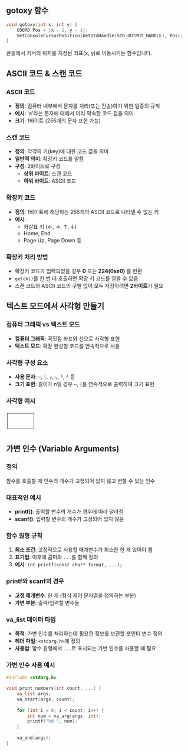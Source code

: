 ## gotoxy 함수

```c
void gotoxy(int x, int y) {
    COORD Pos = {x - 1, y - 1};
    SetConsoleCursorPosition(GetStdHandle(STD_OUTPUT_HANDLE), Pos);
}
```

콘솔에서 커서의 위치를 지정된 좌표(x, y)로 이동시키는 함수입니다.

## ASCII 코드 & 스캔 코드

### ASCII 코드
- **정의**: 컴퓨터 내부에서 문자를 처리(또는 전송)하기 위한 일종의 규칙
- **예시**: 'a'라는 문자에 대해서 미리 약속한 코드 값을 의미
- **크기**: 1바이트 (256개의 문자 표현 가능)

### 스캔 코드
- **정의**: 각각의 키(key)에 대한 코드 값을 의미
- **일반적 의미**: 확장키 코드를 말함
- **구성**: 2바이트로 구성
  - **상위 바이트**: 스캔 코드
  - **하위 바이트**: ASCII 코드

### 확장키 코드
- **정의**: 1바이트에 해당하는 256개의 ASCII 코드로 나타낼 수 없는 키
- **예시**: 
  - 화살표 키 (←, →, ↑, ↓)
  - Home, End
  - Page Up, Page Down 등

### 확장키 처리 방법
- 확장키 코드가 입력되었을 경우 **0** 또는 **224(0xe0)** 를 반환
- `getch()`를 한 번 더 호출하면 확장 키 코드를 얻을 수 있음
- 스캔 코드와 ASCII 코드의 구별 없이 모두 저장하려면 **2바이트**가 필요

## 텍스트 모드에서 사각형 만들기

### 컴퓨터 그래픽 vs 텍스트 모드
- **컴퓨터 그래픽**: 꼭짓점 좌표와 선으로 사각형 표현
- **텍스트 모드**: 확장 완성형 코드를 연속적으로 사용

### 사각형 구성 요소
- **사용 문자**: `─`, `│`, `┌`, `┐`, `└`, `┘` 등
- **크기 표현**: 길이가 n일 경우 `─`, `│`를 연속적으로 출력하여 크기 표현

### 사각형 예시
```
┌─────────┐
│         │
│         │
└─────────┘
```

## 가변 인수 (Variable Arguments)

### 정의
함수를 호출할 때 인수의 개수가 고정되어 있지 않고 변할 수 있는 인수

### 대표적인 예시
- **printf()**: 출력할 변수의 개수가 경우에 따라 달라짐
- **scanf()**: 입력할 변수의 개수가 고정되어 있지 않음

### 함수 원형 규칙
1. **최소 조건**: 고정적으로 사용할 매개변수가 최소한 한 개 있어야 함
2. **표기법**: 이후에 콤마와 `...`를 함께 정의
3. **예시**: `int printf(const char* format, ...);`

### printf와 scanf의 경우
- **고정 매개변수**: 한 개 (형식 제어 문자열을 정의하는 부분)
- **가변 부분**: 출력/입력할 변수들

### va_list 데이터 타입
- **목적**: 가변 인수를 처리하는데 필요한 정보를 보관할 포인터 변수 정의
- **헤더 파일**: `<stdarg.h>`에 정의
- **사용법**: 함수 원형에서 `...`로 표시되는 가변 인수를 사용할 때 필요

### 가변 인수 사용 예시
```c
#include <stdarg.h>

void print_numbers(int count, ...) {
    va_list args;
    va_start(args, count);
    
    for (int i = 0; i < count; i++) {
        int num = va_arg(args, int);
        printf("%d ", num);
    }
    
    va_end(args);
}
```